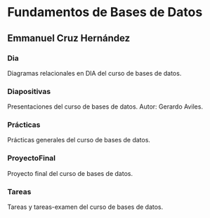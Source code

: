 # Fundamentos de Bases de Datos
## Emmanuel Cruz Hernández

### Dia
Diagramas relacionales en DIA del curso de bases de datos.

### Diapositivas
Presentaciones del curso de bases de datos. Autor: Gerardo Aviles.

### Prácticas
Prácticas generales del curso de bases de datos.

### ProyectoFinal
Proyecto final del curso de bases de datos.

### Tareas
Tareas y tareas-examen del curso de bases de datos.
